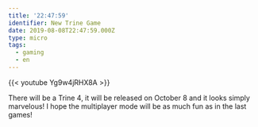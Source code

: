 ```yaml
---
title: '22:47:59'
identifier: New Trine Game
date: 2019-08-08T22:47:59.000Z
type: micro
tags:
  - gaming
  - en
---
```


{{< youtube Yg9w4jRHX8A >}}

There will be a Trine 4, it will be released on October 8 and it looks simply marvelous! I hope the multiplayer mode will be as much fun as in the last games!
